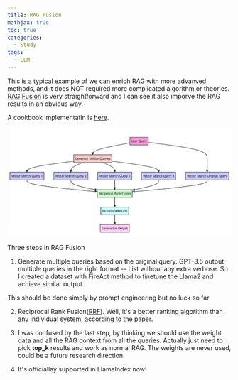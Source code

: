 ```yaml
---
title: RAG Fusion
mathjax: true
toc: true
categories:
  - Study
tags:
  - LLM
---
```


This is a typical example of we can enrich RAG with more advanved methods, and it does NOT required more complicated algorithm or theories. [RAG Fusion](https://towardsdatascience.com/forget-rag-the-future-is-rag-fusion-1147298d8ad1) is very straightforward and I can see it also imporve the RAG results in an obvious way. 

A cookbook implementatin is [here](https://github.com/anyscale/endpoint-cookbook/blob/main/App_RAG_Fusion.ipynb).

![Alt text](/assets/images/23-10-25-LLM-RAG-Fusion_files/RAGFusion.png)

Three steps in RAG Fusion

1. Generate multiple queries based on the original query. GPT-3.5 output multiple queries in the right format -- List without any extra verbose. So I created a dataset with FireAct method to finetune the Llama2 and achieve similar output.  

This should be done simply by prompt engineering but no luck so far

2. Reciprocal Rank Fusion([RRF](https://plg.uwaterloo.ca/~gvcormac/cormacksigir09-rrf.pdf)). Well, it's a better ranking algorithm than any individual system, according to the paper.

3. I was confused by the last step, by thinking we should use the weight data and all the RAG context from all the queries. Actually just need to pick **top_k** results and work as normal RAG. The weights are never used, could be a future research direction. 

4. It's officiallay supported in LlamaIndex now! 

